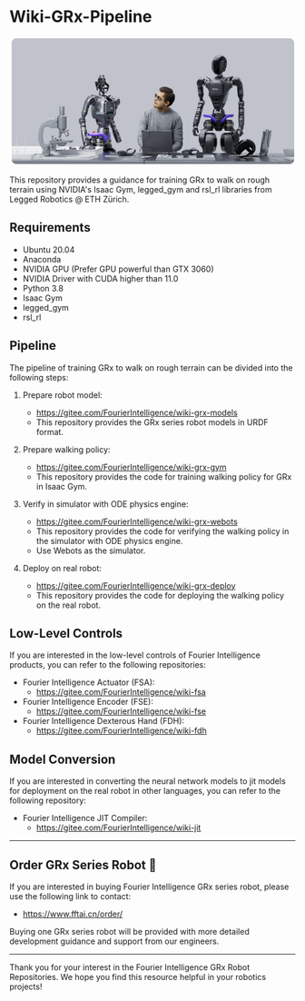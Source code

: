# Wiki-GRx-Pipeline

![](pictures/7.png)

This repository provides a guidance for training GRx to walk on rough terrain using NVIDIA's Isaac Gym, legged_gym and rsl_rl libraries from Legged Robotics @ ETH Zürich.

## Requirements

- Ubuntu 20.04
- Anaconda
- NVIDIA GPU (Prefer GPU powerful than GTX 3060)
- NVIDIA Driver with CUDA higher than 11.0
- Python 3.8
- Isaac Gym
- legged_gym
- rsl_rl

## Pipeline

The pipeline of training GRx to walk on rough terrain can be divided into the following steps:

1. Prepare robot model:
    - https://gitee.com/FourierIntelligence/wiki-grx-models
    - This repository provides the GRx series robot models in URDF format.

2. Prepare walking policy:
    - https://gitee.com/FourierIntelligence/wiki-grx-gym
    - This repository provides the code for training walking policy for GRx in Isaac Gym.

3. Verify in simulator with ODE physics engine:
    - https://gitee.com/FourierIntelligence/wiki-grx-webots
    - This repository provides the code for verifying the walking policy in the simulator with ODE physics engine.
    - Use Webots as the simulator.

4. Deploy on real robot:
    - https://gitee.com/FourierIntelligence/wiki-grx-deploy
    - This repository provides the code for deploying the walking policy on the real robot.

## Low-Level Controls

If you are interested in the low-level controls of Fourier Intelligence products,
you can refer to the following repositories:

- Fourier Intelligence Actuator (FSA):
    - https://gitee.com/FourierIntelligence/wiki-fsa
- Fourier Intelligence Encoder (FSE):
    - https://gitee.com/FourierIntelligence/wiki-fse
- Fourier Intelligence Dexterous Hand (FDH):
    - https://gitee.com/FourierIntelligence/wiki-fdh

## Model Conversion

If you are interested in converting the neural network models to jit models for deployment on the real robot in other languages,
you can refer to the following repository:

- Fourier Intelligence JIT Compiler:
    - https://gitee.com/FourierIntelligence/wiki-jit

---

## Order GRx Series Robot 🛒

If you are interested in buying Fourier Intelligence GRx series robot, please use the following link to contact:

- https://www.fftai.cn/order/

Buying one GRx series robot will be provided with more detailed development guidance and support from our engineers.

---

Thank you for your interest in the Fourier Intelligence GRx Robot Repositories.
We hope you find this resource helpful in your robotics projects!